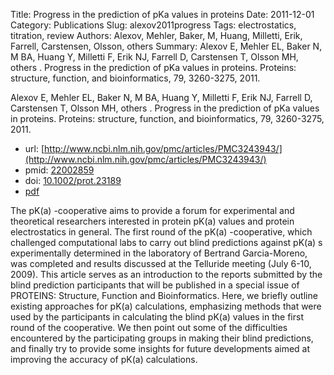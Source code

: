 Title: Progress in the prediction of pKa values in proteins
Date: 2011-12-01
Category: Publications
Slug: alexov2011progress
Tags: electrostatics, titration, review
Authors: Alexov, Mehler, Baker, M, Huang, Milletti, Erik, Farrell, Carstensen, Olsson, others
Summary: Alexov E, Mehler EL, Baker N, M BA, Huang Y, Milletti F, Erik NJ, Farrell D, Carstensen T, Olsson MH, others . Progress in the prediction of pKa values in proteins. Proteins: structure, function, and bioinformatics, 79, 3260-3275, 2011. 

Alexov E, Mehler EL, Baker N, M BA, Huang Y, Milletti F, Erik NJ, Farrell D, Carstensen T, Olsson MH, others . Progress in the prediction of pKa values in proteins. Proteins: structure, function, and bioinformatics, 79, 3260-3275, 2011. 

* url: [http://www.ncbi.nlm.nih.gov/pmc/articles/PMC3243943/](http://www.ncbi.nlm.nih.gov/pmc/articles/PMC3243943/)
* pmid: [22002859](22002859)
* doi: [10.1002/prot.23189](10.1002/prot.23189)
* [pdf](http://sobolevnrm.github.io/papers/alexov2011progress.pdf)

The pK(a) -cooperative aims to provide a forum for experimental and theoretical researchers interested in protein pK(a) values and protein electrostatics in general. The first round of the pK(a) -cooperative, which challenged computational labs to carry out blind predictions against pK(a) s experimentally determined in the laboratory of Bertrand Garcia-Moreno, was completed and results discussed at the Telluride meeting (July 6-10, 2009). This article serves as an introduction to the reports submitted by the blind prediction participants that will be published in a special issue of PROTEINS: Structure, Function and Bioinformatics. Here, we briefly outline existing approaches for pK(a) calculations, emphasizing methods that were used by the participants in calculating the blind pK(a) values in the first round of the cooperative. We then point out some of the difficulties encountered by the participating groups in making their blind predictions, and finally try to provide some insights for future developments aimed at improving the accuracy of pK(a) calculations.
